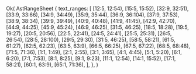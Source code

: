 Ok(
    AstRangeSheet {
        text_ranges: [
            [12:5, 12:54),
            [15:5, 15:52),
            [32:9, 32:51),
            [33:9, 33:66),
            [34:9, 34:49),
            [35:9, 35:44),
            [36:9, 36:104),
            [37:9, 37:53),
            [38:9, 38:34),
            [39:9, 39:49),
            [40:9, 40:48),
            [41:9, 41:45),
            [42:9, 42:70),
            [44:9, 44:25),
            [45:9, 45:24),
            [46:9, 46:25),
            [31:5, 46:25),
            [18:5, 18:28),
            [19:5, 19:27),
            [20:5, 20:56),
            [22:5, 22:41),
            [24:5, 24:41),
            [25:5, 25:31),
            [26:5, 26:54),
            [28:5, 28:100),
            [29:5, 29:30),
            [31:5, 46:25),
            [58:5, 58:21),
            [61:5, 61:27),
            [62:5, 62:23),
            [63:5, 63:9),
            [66:5, 66:25),
            [67:5, 67:22),
            [68:5, 68:48),
            [71:5, 71:36),
            [1:1, 1:49),
            [2:1, 2:55),
            [3:1, 3:65),
            [4:1, 4:45),
            [5:1, 5:20),
            [6:1, 6:20),
            [7:1, 7:53),
            [8:1, 8:25),
            [9:1, 9:23),
            [11:1, 12:54),
            [14:1, 15:52),
            [17:1, 58:21),
            [60:1, 63:9),
            [65:1, 71:36),
        ],
    },
)